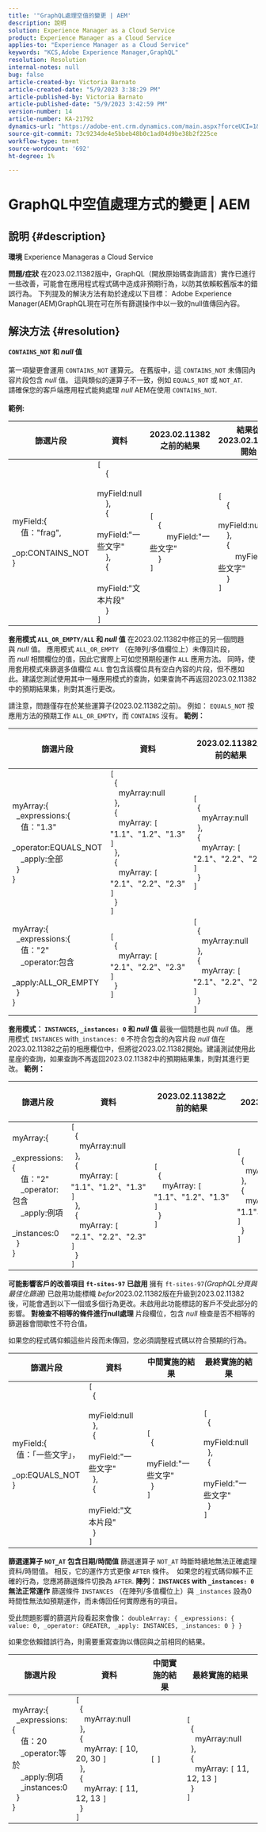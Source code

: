 ```yaml
---
title: '"GraphQL處理空值的變更 | AEM'
description: 說明
solution: Experience Manager as a Cloud Service
product: Experience Manager as a Cloud Service
applies-to: "Experience Manager as a Cloud Service"
keywords: "KCS,Adobe Experience Manager,GraphQL"
resolution: Resolution
internal-notes: null
bug: false
article-created-by: Victoria Barnato
article-created-date: "5/9/2023 3:38:29 PM"
article-published-by: Victoria Barnato
article-published-date: "5/9/2023 3:42:59 PM"
version-number: 14
article-number: KA-21792
dynamics-url: "https://adobe-ent.crm.dynamics.com/main.aspx?forceUCI=1&pagetype=entityrecord&etn=knowledgearticle&id=24a8cc86-7fee-ed11-8849-6045bd0065b6"
source-git-commit: 73c9234de4e5bbeb48b0c1ad04d9be38b2f225ce
workflow-type: tm+mt
source-wordcount: '692'
ht-degree: 1%

---
```


# GraphQL中空值處理方式的變更 | AEM

## 說明 {#description}


<b>環境</b>
Experience Manageras a Cloud Service

<b>問題/症狀</b>
在2023.02.11382版中，GraphQL（開放原始碼查詢語言）實作已進行一些改善，可能會在應用程式程式碼中造成非預期行為，以防其依賴較舊版本的錯誤行為。 下列提及的解決方法有助於達成以下目標： Adobe Experience Manager(AEM)GraphQL現在可在所有篩選操作中以一致的null值傳回內容。




## 解決方法 {#resolution}

<b>`CONTAINS_NOT` 和 *null* 值</b><br> <br>第一項變更會運用 `CONTAINS_NOT` 運算元。 在舊版中，這 `CONTAINS_NOT` 未傳回內容片段包含 *null* 值。 這與類似的運算子不一致，例如 `EQUALS_NOT` 或 `NOT_AT`.<br>請確保您的客戶端應用程式能夠處理 *null* AEM在使用 `CONTAINS_NOT`.<br> <br><b>範例:</b>

| <b>篩選片段</b> | <b>資料</b> | <b>2023.02.11382之前的結果</b> | <b>結果從2023.02.11382開始</b> |
| --- | --- | --- | --- |
| myField:{<br>    值：&quot;frag&quot;, <br>    _op:CONTAINS_NOT<br>} | `[` <br>    {<br>        myField:null<br>    }, <br>    {<br>        myField:&quot;一些文字&quot;<br>    },<br>    {<br>        myField:&quot;文本片段&quot;<br>    }<br>`]` | `[` <br>    {<br>        myField:&quot;一些文字&quot;<br>    }<br>`]` | `[` <br>    {<br>        myField:null<br>    },<br>    {<br>        myField:&quot;一些文字&quot;<br>    }<br>`]` |

<b>套用模式 `ALL_OR_EMPTY/ALL` 和 *null* 值</b>
在2023.02.11382中修正的另一個問題與 *null* 值。 應用模式 `ALL_OR_EMPTY` （在陣列/多值欄位上）未傳回片段，而 *null* 相關欄位的值，因此它實際上可如您預期般運作 `ALL` 應用方法。 同時，使用套用模式來篩選多值欄位 `ALL` 會包含該欄位具有空白內容的片段，但不應如此。建議您測試使用其中一種應用模式的查詢，如果查詢不再返回2023.02.11382中的預期結果集，則對其進行更改。

請注意，問題僅存在於某些運算子(2023.02.11382之前)。
例如： `EQUALS_NOT` 按應用方法的預期工作 `ALL_OR_EMPTY`，而 `CONTAINS` 沒有。
<b>範例：</b>

| <b>篩選片段</b> | <b>資料</b> | <b>2023.02.11382之前的結果</b> | <b>結果從2023.02.11382開始</b> |
| --- | --- | --- | --- |
| myArray:{<br>  _expressions:{<br>    值：&quot;1.3&quot;<br>    _operator:EQUALS_NOT<br>    _apply:全部<br>  }<br>} | `[` <br>  {<br>    myArray:null<br>  },<br>  {<br>    myArray: `[`  &quot;1.1&quot;、&quot;1.2&quot;、&quot;1.3&quot; `]` <br>  },<br>  {<br>    myArray: `[`  &quot;2.1&quot;、&quot;2.2&quot;、&quot;2.3&quot; `]` <br>  }<br>`]` | `[` <br>  {<br>    myArray:null<br>  },<br>  {<br>    myArray: `[`  &quot;2.1&quot;、&quot;2.2&quot;、&quot;2.3&quot; `]` <br>  }<br>`]` | `[` <br>  {<br>    myArray: `[`  &quot;2.1&quot;、&quot;2.2&quot;、&quot;2.3&quot; `]` <br>  }<br>`]` |
| myArray:{<br>  _expressions:{<br>    值：&quot;2&quot;<br>    _operator:包含<br>    _apply:ALL_OR_EMPTY<br>  }<br>} | `[` <br>  {<br>    myArray: `[`  &quot;2.1&quot;、&quot;2.2&quot;、&quot;2.3&quot; `]` <br>  }<br>`]` | `[` <br>  {<br>    myArray:null<br>  },<br>  {<br>    myArray: `[`  &quot;2.1&quot;、&quot;2.2&quot;、&quot;2.3&quot; `]` <br>  }<br>`]` |

<b>套用模式： `INSTANCES`, `_instances: 0` 和 *null* 值</b>
最後一個問題也與 *null* 值。 應用模式 `INSTANCES` with`_instances: 0` 不符合包含的內容片段 *null* 值在2023.02.11382之前的相應欄位中，但將從2023.02.11382開始。建議測試使用此星座的查詢，如果查詢不再返回2023.02.11382中的預期結果集，則對其進行更改。
<b>範例：</b>

| <b>篩選片段</b> | <b>資料</b> | <b>2023.02.11382之前的結果</b> | <b>結果從2023.02.11382開始</b> |
| --- | --- | --- | --- |
| myArray:{<br>  _expressions:{<br>    值：&quot;2&quot;<br>    _operator:包含<br>    _apply:例項<br>    _instances:0<br>  }<br>} | `[` <br>  {<br>    myArray:null<br>  },<br>  {<br>    myArray: `[`  &quot;1.1&quot;、&quot;1.2&quot;、&quot;1.3&quot; `]` <br>  },<br>  {<br>    myArray: `[`  &quot;2.1&quot;、&quot;2.2&quot;、&quot;2.3&quot; `]` <br>  }<br>`]` | `[` <br>  {<br>    myArray: `[`  &quot;1.1&quot;、&quot;1.2&quot;、&quot;1.3&quot; `]` <br>  }<br>`]` | `[` <br>  {<br>    myArray:null<br>  },<br>  {<br>    myArray: `[`  &quot;1.1&quot;、&quot;1.2&quot;、&quot;1.3&quot; `]` <br>  }<br>`]` |

<b>可能影響客戶的改善項目 `ft-sites-97` 已啟用</b>
擁有 `ft-sites-97`*(GraphQL分頁與最佳化篩選)* 已啟用功能標幟 *befor*2023.02.11382版在升級到2023.02.11382後，可能會遇到以下一個或多個行為更改。未啟用此功能標誌的客戶不受此部分的影響。
<b>對檢查不相等的條件進行null處理</b>
片段欄位，包含 *null* 檢查是否不相等的篩選器會間歇性不符合值。

如果您的程式碼仰賴這些片段而未傳回，您必須調整程式碼以符合預期的行為。


| <b>篩選片段</b> | <b>資料</b> | <b>中間實施的結果</b> | <b>最終實施的結果</b> |
| --- | --- | --- | --- |
| myField:{<br>  值：「一些文字」，<br>  _op:EQUALS_NOT<br>} | `[` <br>  {<br>    myField:null<br>  },<br>  {<br>    myField:&quot;一些文字&quot;<br>  },<br>  {<br>    myField:&quot;文本片段&quot;<br>  }<br>`]` | `[` <br>  {<br>    myField:&quot;一些文字&quot;<br>  }<br>`]` | `[` <br>  {<br>    myField:null<br>  },<br>  {<br>    myField:&quot;一些文字&quot;<br>  }<br>`]` |

<b>篩選運算子 `NOT_AT` 包含日期/時間值</b>
篩選運算子 `NOT_AT` 時斷時續地無法正確處理資料/時間值。 相反，它的運作方式更像 `AFTER` 條件。 
如果您的程式碼仰賴不正確的行為，您應將篩選條件切換為 `AFTER`.
<b>陣列： `INSTANCES` with `_instances: 0` 無法正常運作</b>
篩選條件 `INSTANCES` （在陣列/多值欄位上）與 `_instances` 設為0時間性無法如預期運作，而未傳回任何實際應有的項目。

受此問題影響的篩選片段看起來會像： `doubleArray: { _expressions: { value: 0, _operator: GREATER, _apply: INSTANCES, _instances: 0 } }`

如果您依賴錯誤行為，則需要重寫查詢以傳回與之前相同的結果。


| <b>篩選片段</b> | <b>資料</b> | <b>中間實施的結果</b> | <b>最終實施的結果</b> |
| --- | --- | --- | --- |
| myArray:{<br>  _expressions:{<br>    值：20<br>    _operator:等於<br>    _apply:例項<br>    _instances:0<br>  }<br>} | `[` <br>  {<br>    myArray:null<br>  },<br>  {<br>    myArray: `[`  10, 20, 30 `]` <br>  },<br>  {<br>    myArray: `[`  11, 12, 13 `]` <br>  }<br>`]` | `[`  `]` | `[` <br>  {<br>    myArray:null<br>  },<br>  {<br>    myArray: `[`  11, 12, 13 `]` <br>  }<br>`]` |

